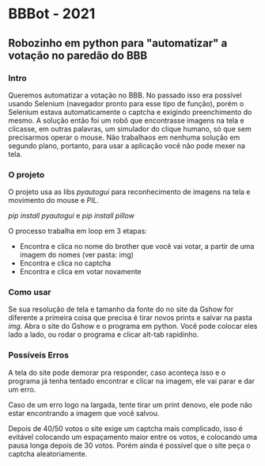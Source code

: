 # BBBot - 2021
## Robozinho em python para "automatizar" a votação no paredão do BBB

### Intro

Queremos automatizar a votação no BBB. No passado isso era possível usando Selenium (navegador pronto para esse tipo de função), porém o Selenium estava automaticamente o captcha e exigindo preenchimento do mesmo. A solução então foi um robô que encontrasse imagens na tela e clicasse, em outras palavras, um simulador do clique humano, só que sem precisarmos operar o mouse. Não trabalhaos em nenhuma solução em segundo plano, portanto, para usar a aplicação você não pode mexer na tela.

### O projeto
O projeto usa as libs *pyautogui* para reconhecimento de imagens na tela e movimento do mouse e *PIL*.

*pip install pyautogui* e *pip install pillow*

O processo trabalha em loop em 3 etapas:
  - Encontra e clica no nome do brother que você vai votar, a partir de uma imagem do nomes (ver pasta: img)
  - Encontra e clica no captcha
  - Encontra e clica em votar novamente


### Como usar
Se sua resolução de tela e tamanho da fonte do no site da Gshow for diferente a primeira coisa que precisa é tirar novos prints e salvar na pasta *img*.
Abra o site do Gshow e o programa em python. Você pode colocar eles lado a lado, ou rodar o programa e clicar alt-tab rapidinho.

### Possíveis Erros
A tela do site pode demorar pra responder, caso aconteça isso e o programa já tenha tentado encontrar e clicar na imagem, ele vai parar e dar um erro.

Caso de um erro logo na largada, tente tirar um print denovo, ele pode não estar encontrando a imagem que você salvou.

Depois de 40/50 votos o site exige um captcha mais complicado, isso é evitável colocando um espaçamento maior entre os votos, e colocando uma pausa longa depois de 30 votos. Porém ainda é possível que o site peça o captcha aleatoriamente.
